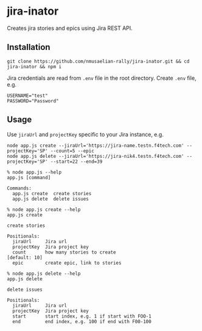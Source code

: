 # jira-inator

Creates jira stories and epics using Jira REST API.

## Installation

`git clone https://github.com/nmusaelian-rally/jira-inator.git && cd jira-inator && npm i`

Jira credentials are read from `.env` file in the root directory. Create `.env` file, e.g.
```
USERNAME="test"
PASSWORD="Password"
```

## Usage

Use `jiraUrl` and `projectKey` specific to your Jira instance, e.g.
```
node app.js create --jiraUrl='https://jira-name.testn.f4tech.com' --projectKey='SP' --count=5 --epic
node app.js delete --jiraUrl='https://jira-nik4.testn.f4tech.com' --projectKey='SP' --start=22 --end=39
```
```
% node app.js --help
app.js [command]

Commands:
  app.js create  create stories
  app.js delete  delete issues

% node app.js create --help
app.js create

create stories

Positionals:
  jiraUrl     Jira url
  projectKey  Jira project key
  count       how many stories to create                           [default: 10]
  epic        create epic, link to stories

% node app.js delete --help
app.js delete

delete issues

Positionals:
  jiraUrl     Jira url
  projectKey  Jira project key
  start       start index, e.g. 1 if start with FOO-1
  end         end index, e.g. 100 if end with F00-100

```